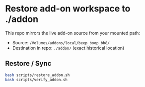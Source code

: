 # Restore add-on workspace to ./addon

This repo mirrors the live add-on source from your mounted path:

- Source: `/Volumes/addons/local/beep_boop_bb8/`
- Destination in repo: `./addon/` (exact historical location)

## Restore / Sync
```bash
bash scripts/restore_addon.sh
bash scripts/verify_addon.sh
```
